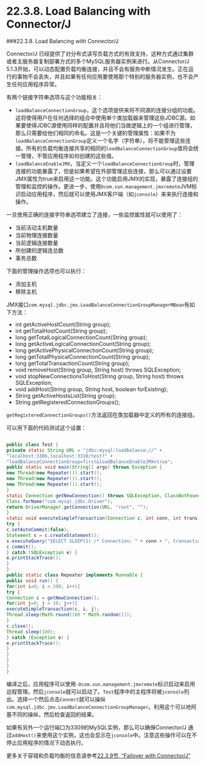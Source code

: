 # 22.3.8. Load Balancing with Connector/J

###22.3.8. Load Balancing with Connector/J

Connector/J 已经提供了对分布式读写负载方式的有效支持，这种方式通过集群或者主服务器复制部署方式的多个MySQL服务器实例来进行。从Connector/J 5.1.3开始，可以动态配置负载均衡连接，并且不会有服务中断情况发生。正在运行的事物不会丢失，并且如果有任何应用要使用那个特别的服务器实例，也不会产生任何应用程序异常。

有两个链接字符串选项与这个功能相关：

* `loadBalanceConnectionGroup`，这个选项提供来将不同源的连接分组的功能。这将使得用户在任何选择的组合中使用单个类加载器来管理这些JDBC源。如果要使得JDBC源使用同样的配置并且将他们当做逻辑上的一个组进行管理，那么只需要给他们相同的命名。这是一个关键的管理属性：如果不为`loadBalanceConnectionGroup`定义一个名字（字符串），将不能管理这些连接。所有的负载均衡连接共享的相同的`loadBalanceConnectionGroup`值将会统一管理，不管应用程序如何创建的这些值。
* `loadBalanceEnableJMX`，当定义一个`loadBalanceConnectionGroup`时，管理连接的功能暴露了，但是如果希望在外部管理这些连接，那么可以通过设置JMX属性为true来启用这一功能。这个功能启用JMX的实现，暴露了连接组的管理和监控的操作。更进一步，使用`Dcom.sun.management.jmxremote`JVM标识启动应用程序，然后就可以使用JMX客户端（如`jconsole`）来来执行连接和操作。

一旦使用正确的连接字符串选项建立了连接，一些监控属性就可以使用了：

* 当前活动主机数量
* 当前物理连接数量
* 当前逻辑连接数量
* 所创建的逻辑连总数
* 事务总数

下面的管理操作选项也可以执行：

* 添加主机
* 移除主机

JMX接口`com.mysql.jdbc.jmx.LoadBalanceConnectionGroupManagerMBean`有如下方法：

* int getActiveHostCount(String group);
* int getTotalHostCount(String group);
* long getTotalLogicalConnectionCount(String group);
* long getActiveLogicalConnectionCount(String group);
* long getActivePhysicalConnectionCount(String group);
* long getTotalPhysicalConnectionCount(String group);
* long getTotalTransactionCount(String group);
* void removeHost(String group, String host) throws SQLException;
* void stopNewConnectionsToHost(String group, String host) throws
SQLException;
* void addHost(String group, String host, boolean forExisting);
* String getActiveHostsList(String group);
* String getRegisteredConnectionGroups();

`getRegisteredConnectionGroups()`方法返回在类加载器中定义的所有的连接组。

可以用下面的代码测试这个设置：

```java

public class Test {
private static String URL = "jdbc:mysql:loadbalance://" +
"localhost:3306,localhost:3310/test?" +
"loadBalanceConnectionGroup=first&loadBalanceEnableJMX=true";
public static void main(String[] args) throws Exception {
new Thread(new Repeater()).start();
new Thread(new Repeater()).start();
new Thread(new Repeater()).start();
}
static Connection getNewConnection() throws SQLException, ClassNotFoundException {
Class.forName("com.mysql.jdbc.Driver");
return DriverManager.getConnection(URL, "root", "");
}
static void executeSimpleTransaction(Connection c, int conn, int trans){
try {
c.setAutoCommit(false);
Statement s = c.createStatement();
s.executeQuery("SELECT SLEEP(1) /* Connection: " + conn + ", transaction: " + trans + " */"
c.commit();
} catch (SQLException e) {
e.printStackTrace();
}
}
public static class Repeater implements Runnable {
public void run() {
for(int i=0; i < 100; i++){
try {
Connection c = getNewConnection();
for(int j=0; j < 10; j++){
executeSimpleTransaction(c, i, j);
Thread.sleep(Math.round(100 * Math.random()));
}
c.close();
Thread.sleep(100);
} catch (Exception e) {
e.printStackTrace();
}
}
}
}
}

```

编译之后，应用程序可以使用`-Dcom.sun.management.jmxremote`标识启动来启用远程管理。然后`jconsole`就可以启动了。`Test`程序中的主程序将被`jconsole`列出。选择一个然后点击`Connect`就可以操纵`com.mysql.jdbc.jmx.LoadBalanceConnectionGroupManager`。利用这个可以地阿基不同的操纵，然后检查返回的结果。

如果有另外一个运行端口为3309的MySQL实例，那么可以确保Connector/J 通过`addHost()`来使用这个实例，这也会显示在`jconsole`中。注意这些操作可以在不停止应用程序的情况下动态执行。

更多关于容错和负载均衡的信息请参考[22.3.9节, “Failover with Connector/J”][22-3-9]



[22-3-9]: 22.03.09_Failover_with_ConnectorJ.md